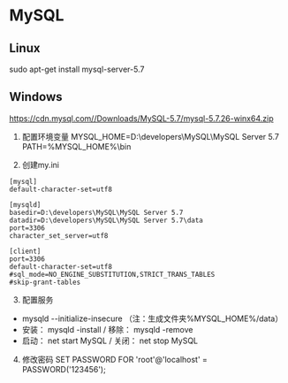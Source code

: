 # MySQL

## Linux
sudo apt-get install mysql-server-5.7

## Windows
https://cdn.mysql.com//Downloads/MySQL-5.7/mysql-5.7.26-winx64.zip

1. 配置环境变量
MYSQL_HOME=D:\developers\MySQL\MySQL Server 5.7
PATH=%MYSQL_HOME%\bin

2. 创建my.ini
```
[mysql]
default-character-set=utf8

[mysqld]
basedir=D:\developers\MySQL\MySQL Server 5.7
datadir=D:\developers\MySQL\MySQL Server 5.7\data
port=3306
character_set_server=utf8

[client]
port=3306
default-character-set=utf8
#sql_mode=NO_ENGINE_SUBSTITUTION,STRICT_TRANS_TABLES 
#skip-grant-tables
```

3. 配置服务
* mysqld --initialize-insecure （注：生成文件夹%MYSQL_HOME%/data）
* 安装： mysqld -install / 移除： mysqld -remove
* 启动： net start MySQL / 关闭： net stop MySQL

4. 修改密码
SET PASSWORD FOR 'root'@'localhost' = PASSWORD('123456');